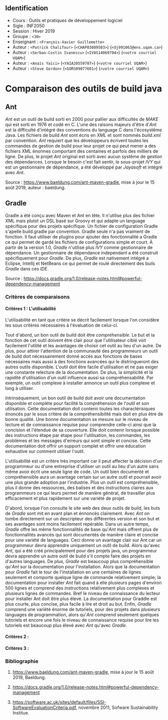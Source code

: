 ## Identification

- Cours      : Outils et pratiques de développement logiciel
- Sigle      : INF2050
- Session    : Hiver 2019
- Groupe     : `<30>`
- Enseignant : `<François-Xavier Guillemette>`
- Auteur     : `<Patrick Chalifour>` (`<CHAP03089503>`) (`<dj991063@ens.uqam.ca>`)
- Auteur     : `<Serban-Costin Ivanescu>` (`<IVAS14069704>`) (`<votre courriel UQAM>`)
- Auteur     : `<Anaïs Yaïci>` (`<YAIA20559707>`) (`<votre courriel UQAM>`)
- Auteur     : `<Steve Gordon>` (`<GORS09077601>`) (`<votre courriel UQAM>`)


# Comparaison des outils de build java

## Ant
*Ant* est un outil de build sorti en 2000 pour pallier aux difficultés de *MAKE* qui est sorti en 1976 et codé en C.  L'une des raisons majeurs d'être d'*Ant* est la difficulté
d'intégré des conventions du language C dans l'écosystême Java. Les fichiers de build *Ant* sont écris en *XML* et sont nommés _build.xml_ par convention. *Ant* requiert que les développeurs 
écrivent toutes les commandes de gestion de build pour leur projet ce qui peut mener a des fichiers XML énormes comportant des centaines et parfois des milliers de ligne. De plus, le projet *Ant* 
original est sorti avec aucun systême de gestion des dépendances. Lorsque le besoin c'est fait sentir, le sous-projet *IVY* qui est un gestionnaire de dépendance, a été développé par *Jayasoft* et intégré avec *Ant*. 

Source : https://www.baeldung.com/ant-maven-gradle, mise à jour le 15 août 2019, auteur : baeldung.

## Gradle
Gradle a été conçu avec Maven et Ant en tête. Il n'utilise plus des fichier XML mais plutot un DSL basé sur Groovy et qui adapte un language spécifique pour des projets spécifique. Un fichier de configuration Gradle s'apelle build.gradle par convention.
Gradle seule n'a pas vraiment de fonction. Il faut utiliser de plugins pour ajouter des fonctionnalité a Gradle ce qui permet de gardé les fichiers de configurations simple et court.
À partir de la version 1.0, *Gradle* n'utilise plus *IVY* comme gestionnaire de dépendance. Un gestionnaire de dépendance independant a été construit spécifiquement pour *Gradle*. 
De plus, *Gradle* est nativement intégré a Eclipse, Intellij et NetBeans ce qui permet de roulé directement des buils *Gradle* dans ces *IDE*.


Source : https://docs.gradle.org/1.0/release-notes.html#powerful-dependency-management



### Critères de comparaisons

#### Critères 1 :  L'utilisabilité

L'utilisabilité en tant que critère se décrit facilement lorsque l'on considère les sous critères nécessaires à l'évaluation de celui-ci. 

Tout d'abord, un bon outil de build doit être *compréhensible*. Le but et la fonction de cet outil doivent être clair pour que l'utilisateur ciblé voit facilement l'utilité et les avantages de choisir cet outil au lieu d'un autre. De plus, pour attirer l'attention de la communauté des programmeurs un outil de build doit nécessairement donné accès aux fonctions de bases nécessaires mais aussi à des fonctions avancées qui le distringueront des autres outils disponible. L'outil doit être facile d'utilisation et ne pas exiger une constante relecture de la documentation. De plus, la simplicité et la rapidité d'utilisation d'un outil influence aussi sa compréhensabilité. Par exemple, un outil complexe à installer annonce un outil plus complexe et long à utiliser. 

Intrinsèquement, un bon outil de build doit avoir une documentation disponible et complète pour facilité la compréhension de l'outil et son utilisation. Cette documentation doit contenir toutes les charactérisiques énoncés par le sous critère de la compréhensibilité mais doit en plus être de bonne qualité. Une bonne documentation se mesure sur le niveau de lecture et de connaissance requise pour comprendre celle-ci ainsi que la concision et l'étendue de sa couverture. Elle doit contenir lorsque possible des instructions étape par étape pour l'utilisation, les commandes, les problèmes et les messages d'erreurs qui sont simple et concise. Cette documentation doit offrir un support complet et offrir une éducation exhaustive sur comment utiliser l'outil.

L'utilisabilité est un critère très important car il peut affecter la décision d'un programmeur ou d'une entreprise d'utiliser un outil au lieu d'un autre sans même avoir écrit une seule ligne de code. Un outil bien documenté et compréhensible aura un avantage certain sur un autre outil et pourrait avoir une plus grande adoption par l'industrie. Plus un outil est compréhensible, plus il donne des ressources, des balises et des instructions claires aux programmeurs ce qui leurs permet de manière général, de travailler plus efficacement et plus rapidement sur une variété de projet.

D'abord, lorsque l'on consulte le site web des deux outils de build, les buts de *Gradle* sont mit en avant plan et énnoncés clairement. Avec *Ant* on tombe directement sur un descripteur des différentes version et son but et ses avantages sont moins facilement repérable. 
Dans un autre temps, *Gradle* offre les même fonctionnalités de base qu'*Ant* mais offrent plus de fonctionnalités avancés qui sont documentés de manière claire et concise pour une variété de languages. Ceci donne un avantage clair sur Ant car un programmeur devra apprendre uniquement un outil de build. Alors qu'avec *Ant*, qui a été créé principalement pour des projets java, un programmeur devra apprendre un autre outil de build s'il compte faire des projets en d'autres languages. 
De plus, *Gradle* est beaucoup plus compréhensible qu'*Ant* sur la documentation pour l'installation. Alors que la documentation pour *Gradle* fait le tour de l'installation en une centaines de lignes seulement et comporte quelque ligne de commande relativement simple; la documentation pour installer *Ant* fait quand à elle plusieurs pages d'environ 500 lignes et comprend des instructions relativement plus complexes et plusieurs lignes de commandes. Bref le niveau de connaissance du lecteur pour installer Ant doit être plus élevé. La documentation pour Graddle est plus courte, plus concise, plus facile à lire et droit au but. 
Enfin, *Gradle* comprend une variété énorme de tutoriels, pour des projets dans plusieurs languages de programmation, alors qu'*Ant* comprend seulement quelques tutoriels et encore une fois le niveau de connaissance requise pour lire les tutoriels est beaucoup plus élevé avec *Ant* qu'avec *Gradle*. 


#### Critères 2 : 


#### Critères 3 : 



### Bibliographie 

1. https://www.baeldung.com/ant-maven-gradle, mise à jour le 15 août 2019, Baeldung.

2. https://docs.gradle.org/1.0/release-notes.html#powerful-dependency-management

3. https://software.ac.uk/sites/default/files/SSI-SoftwareEvaluationCriteria.pdf, novembre 2011, Sofware Sustainability Institue.